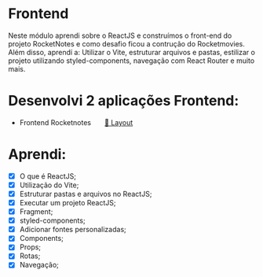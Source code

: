 # Frontend

Neste módulo aprendi sobre o ReactJS e construímos o front-end do projeto RocketNotes e como desafio ficou a contrução do Rocketmovies. 
Além disso, aprendí a: Utilizar o Vite, estruturar arquivos e pastas, estilizar o projeto utilizando styled-components, 
navegação com React Router e muito mais.

# Desenvolvi 2 aplicações Frontend:
- Frontend Rocketnotes  &nbsp;&nbsp;&nbsp; &nbsp; [🎨 Layout](https://www.figma.com/file/wUVfepza803Shwr5sA1Hu5/RocketNotes-(Copy)?node-id=0%3A1&t=uW0S3dFjuFySCIzK-0)

# Aprendi:

- [x]  O que é ReactJS;
- [x]  Utilização do Vite;
- [x]  Estruturar pastas e arquivos no ReactJS;
- [x]  Executar um projeto ReactJS;
- [x]  Fragment;
- [x]  styled-components;
- [x]  Adicionar fontes personalizadas;
- [x]  Components;
- [x]  Props;
- [x]  Rotas;
- [x]  Navegação;

